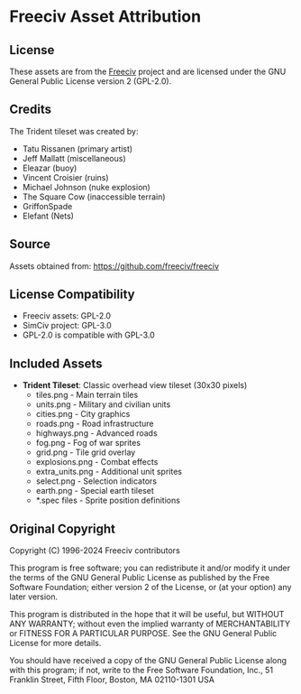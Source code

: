 # Freeciv Asset Attribution

## License

These assets are from the [Freeciv](https://freeciv.org) project and are licensed under the GNU General Public License version 2 (GPL-2.0).

## Credits

The Trident tileset was created by:
- Tatu Rissanen (primary artist)
- Jeff Mallatt (miscellaneous)
- Eleazar (buoy)
- Vincent Croisier (ruins)
- Michael Johnson (nuke explosion)
- The Square Cow (inaccessible terrain)
- GriffonSpade
- Elefant (Nets)

## Source

Assets obtained from: https://github.com/freeciv/freeciv

## License Compatibility

- Freeciv assets: GPL-2.0
- SimCiv project: GPL-3.0
- GPL-2.0 is compatible with GPL-3.0

## Included Assets

- **Trident Tileset**: Classic overhead view tileset (30x30 pixels)
  - tiles.png - Main terrain tiles
  - units.png - Military and civilian units
  - cities.png - City graphics
  - roads.png - Road infrastructure
  - highways.png - Advanced roads
  - fog.png - Fog of war sprites
  - grid.png - Tile grid overlay
  - explosions.png - Combat effects
  - extra_units.png - Additional unit sprites
  - select.png - Selection indicators
  - earth.png - Special earth tileset
  - *.spec files - Sprite position definitions

## Original Copyright

Copyright (C) 1996-2024 Freeciv contributors

This program is free software; you can redistribute it and/or modify
it under the terms of the GNU General Public License as published by
the Free Software Foundation; either version 2 of the License, or
(at your option) any later version.

This program is distributed in the hope that it will be useful,
but WITHOUT ANY WARRANTY; without even the implied warranty of
MERCHANTABILITY or FITNESS FOR A PARTICULAR PURPOSE. See the
GNU General Public License for more details.

You should have received a copy of the GNU General Public License
along with this program; if not, write to the Free Software
Foundation, Inc., 51 Franklin Street, Fifth Floor, Boston, MA 02110-1301 USA
